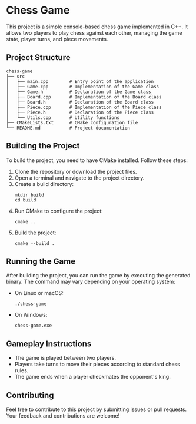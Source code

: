 # Chess Game

This project is a simple console-based chess game implemented in C++. It allows two players to play chess against each other, managing the game state, player turns, and piece movements.

## Project Structure

```
chess-game
├── src
│   ├── main.cpp        # Entry point of the application
│   ├── Game.cpp        # Implementation of the Game class
│   ├── Game.h          # Declaration of the Game class
│   ├── Board.cpp       # Implementation of the Board class
│   ├── Board.h         # Declaration of the Board class
│   ├── Piece.cpp       # Implementation of the Piece class
│   ├── Piece.h         # Declaration of the Piece class
│   └── Utils.cpp       # Utility functions
├── CMakeLists.txt      # CMake configuration file
└── README.md           # Project documentation
```

## Building the Project

To build the project, you need to have CMake installed. Follow these steps:

1. Clone the repository or download the project files.
2. Open a terminal and navigate to the project directory.
3. Create a build directory:
   ```
   mkdir build
   cd build
   ```
4. Run CMake to configure the project:
   ```
   cmake ..
   ```
5. Build the project:
   ```
   cmake --build .
   ```

## Running the Game

After building the project, you can run the game by executing the generated binary. The command may vary depending on your operating system:

- On Linux or macOS:
  ```
  ./chess-game
  ```

- On Windows:
  ```
  chess-game.exe
  ```

## Gameplay Instructions

- The game is played between two players.
- Players take turns to move their pieces according to standard chess rules.
- The game ends when a player checkmates the opponent's king.

## Contributing

Feel free to contribute to this project by submitting issues or pull requests. Your feedback and contributions are welcome!